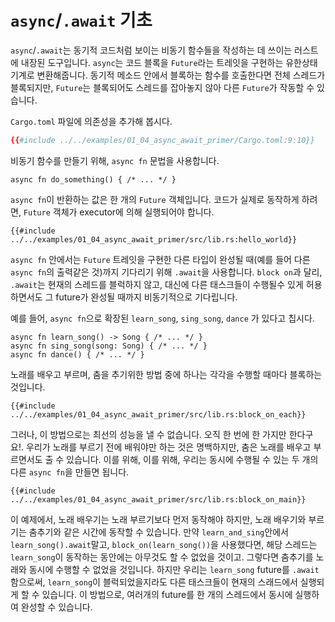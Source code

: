 # `async`/`.await` 기초

`async`/`.await`는 동기적 코드처럼 보이는 비동기 함수들을 작성하는 데 쓰이는
러스트에 내장된 도구입니다. `async`는 코드 블록을 `Future`라는 트레잇을 구현하는
유한상태기계로 변환해줍니다. 동기적 메소드 안에서 블록하는 함수를 호출한다면
전체 스레드가 블록되지만, `Future`는 블록되어도 스레드를 잡아놓지 않아 다른
`Future`가 작동할 수 있습니다.

`Cargo.toml` 파일에 의존성을 추가해 봅시다.

```toml
{{#include ../../examples/01_04_async_await_primer/Cargo.toml:9:10}}
```

비동기 함수를 만들기 위해, `async fn` 문법을 사용합니다.

```rust,edition2018
async fn do_something() { /* ... */ }
```

`async fn`이 반환하는 값은 한 개의 `Future` 객체입니다. 코드가 실제로 동작하게
하려면, `Future` 객체가 executor에 의해 실행되어야 합니다.

```rust,edition2018
{{#include ../../examples/01_04_async_await_primer/src/lib.rs:hello_world}}
```

`async fn` 안에서는 `Future` 트레잇을 구현한 다른 타입이 완성될 때(예를 들어
다른 `async fn`의 출력같은 것)까지 기다리기 위해 `.await`을 사용합니다. `block
on`과 달리, `.await`는 현재의 스레드를 블럭하지 않고, 대신에 다른 태스크들이
수행될수 있게 허용하면서도 그 future가 완성될 때까지 비동기적으로 기다립니다.

예를 들어, `async fn`으로 확장된 `learn_song`, `sing_song`, `dance` 가 있다고
칩시다.

```rust,ignore
async fn learn_song() -> Song { /* ... */ }
async fn sing_song(song: Song) { /* ... */ }
async fn dance() { /* ... */ }
```

노래를 배우고 부르며, 춤을 추기위한 방법 중에 하나는 각각을 수행할 때마다
블록하는 것입니다.

```rust,ignore
{{#include ../../examples/01_04_async_await_primer/src/lib.rs:block_on_each}}
```

그러나, 이 방법으로는 최선의 성능을 낼 수 없습니다. 오직 한 번에 한 가지만
한다구요!. 우리가 노래를 부르기 전에 배워야만 하는 것은 명백하지만, 춤은 노래를
배우고 부르면서도 출 수 있습니다. 이를 위해, 이를 위해, 우리는 동시에 수행될 수
있는 두 개의 다른 `async fn`을 만들면 됩니다.

```rust,ignore
{{#include ../../examples/01_04_async_await_primer/src/lib.rs:block_on_main}}
```

이 예제에서, 노래 배우기는 노래 부르기보다 먼저 동작해야 하지만, 노래 배우기와
부르기는 춤추기와 같은 시간에 동작할 수 있습니다. 만약 `learn_and_sing`안에서
`learn_song().await`말고, `block_on(learn_song())`을 사용했다면, 해당
스레드는 `learn_song`이 동작하는 동안에는 아무것도 할 수 없었을 것이고. 그렇다면
춤추기를 노래와 동시에 수행할 수 없었을 것입니다. 하지만 우리는 `learn_song`
future를 `.await`함으로써, `learn_song`이 블럭되었을지라도 다른 태스크들이 현재의
스래드에서 실행되게 할 수 있습니다. 이 방법으로, 여러개의 future를 한 개의
스레드에서 동시에 실행하여 완성할 수 있습니다.

